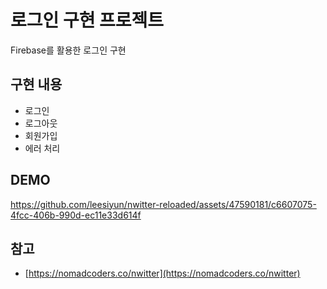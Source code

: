 # 로그인 구현 프로젝트
Firebase를 활용한 로그인 구현

## 구현 내용
- 로그인
- 로그아웃
- 회원가입
- 에러 처리

## DEMO
https://github.com/leesiyun/nwitter-reloaded/assets/47590181/c6607075-4fcc-406b-990d-ec11e33d614f

## 참고
- [https://nomadcoders.co/nwitter](https://nomadcoders.co/nwitter)
         

